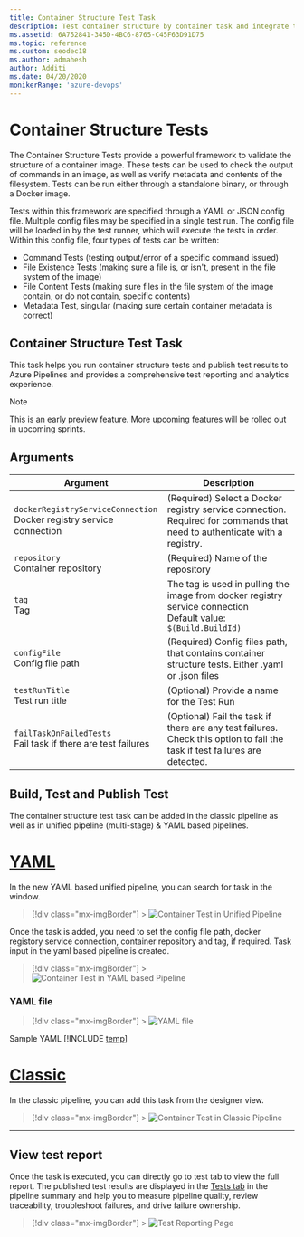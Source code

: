 ```yaml
---
title: Container Structure Test Task
description: Test container structure by container task and integrate test reporting into your build and release pipelines 
ms.assetid: 6A752841-345D-4BC6-8765-C45F63D91D75
ms.topic: reference
ms.custom: seodec18
ms.author: admahesh
author: Additi
ms.date: 04/20/2020
monikerRange: 'azure-devops'
---
```


# Container Structure Tests

The Container Structure Tests provide a powerful framework to validate the structure of a container image. These tests can be used to check the output of commands in an image, as well as verify metadata and contents of the filesystem. Tests can be run either through a standalone binary, or through a Docker image.

Tests within this framework are specified through a YAML or JSON config file. Multiple config files may be specified in a single test run. The config file will be loaded in by the test runner, which will execute the tests in order. Within this config file, four types of tests can be written:

* Command Tests (testing output/error of a specific command issued)
* File Existence Tests (making sure a file is, or isn't, present in the file system of the image)
* File Content Tests (making sure files in the file system of the image contain, or do not contain, specific contents)
* Metadata Test, singular (making sure certain container metadata is correct)

## Container Structure Test Task

This task helps you run container structure tests and publish test results to Azure Pipelines and provides a comprehensive test reporting and analytics experience.

> [!NOTE]
> This is an early preview feature. More upcoming features will be rolled out in upcoming sprints.

## Arguments

| Argument                                                                 | Description                                                                                                                |
| ------------------------------------------------------------------------ | -------------------------------------------------------------------------------------------------------------------------- |
| `dockerRegistryServiceConnection`<br/>Docker registry service connection | (Required) Select a Docker registry service connection. Required for commands that need to authenticate with a registry.   |
| `repository` <br/>Container repository                                   | (Required) Name of the repository                                                                                          |
| `tag` <br/>Tag                                                           | The tag is used in pulling the image from docker registry service connection <br/>Default value: `$(Build.BuildId)`        |
| `configFile` <br/>Config file path                                       | (Required) Config files path, that contains container structure tests. Either .yaml or .json files                         |
| `testRunTitle` <br/>Test run title                                       | (Optional) Provide a name for the Test Run                                                                                 |
| `failTaskOnFailedTests` <br/>Fail task if there are test failures        | (Optional) Fail the task if there are any test failures. Check this option to fail the task if test failures are detected. |

## Build, Test and Publish Test

The container structure test task can be added in the classic pipeline as well as in unified pipeline (multi-stage) & YAML based pipelines.

# [YAML](#tab/yaml)

In the new YAML based unified pipeline, you can search for task in the window.

> [!div class="mx-imgBorder"] > ![Container Test in Unified Pipeline](media/unified-pipeline-creation.png)

Once the task is added, you need to set the config file path, docker registory service connection, container repository and tag, if required. Task input in the yaml based pipeline is created.

> [!div class="mx-imgBorder"] > ![Container Test in YAML based Pipeline](media/yaml-based-pipeline.png)

### YAML file

> [!div class="mx-imgBorder"] > ![YAML file](media/yaml-file.png)

Sample YAML
[!INCLUDE [temp](../includes/yaml/ContainerStructureTestV1.md)]

# [Classic](#tab/classic)

In the classic pipeline, you can add this task from the designer view.

> [!div class="mx-imgBorder"] > ![Container Test in Classic Pipeline](media/classic-pipeline-creation.png)

---

## View test report

Once the task is executed, you can directly go to test tab to view the full report. The published test results are displayed in the [Tests tab](../../test/review-continuous-test-results-after-build.md)
in the pipeline summary and help you to measure pipeline quality, review traceability,
troubleshoot failures, and drive failure ownership.

> [!div class="mx-imgBorder"] > ![Test Reporting Page](media/results-page.png)
